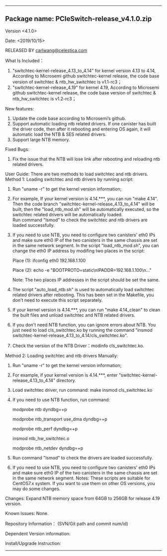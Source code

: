 ----------------------------------------------------------------------------------------------------
Package name:  PCIeSwitch-release_v4.1.0.zip
----------------------------------------------------------------------------------------------------
Version <4.1.0>

Date: <2019/10/15>

RELEASED BY carlwang@celestica.com

What Is Included：
1. "switchtec-kernel-release_4.13_to_4.14" for kernel version 4.13 to 4.14, 
	According to Microsemi github switchtec-kernel release, the code base version of switchtec & ntb_hw_switchtec is v1.1-rc3；
2. "switchtec-kernel-release_4.19" for kernel 4.19,
	According to Microsemi github switchtec-kernel release, the code base version of switchtec & ntb_hw_switchtec is v1.2-rc3；

New features:
1. Update the code base according to Microsemi’s github.
2. Support automatic loading ntb related drivers. If one canister has built the driver code, then after it rebooting and entering OS again, it will automatic load the NTB & SES related drivers.
3. Support large NTB memory.

Fixed Bugs:
1. Fix the issue that the NTB will lose link after rebooting and reloading ntb related drivers.

User Guide:
There are two methods to load switchtec and ntb drivers.
Method 1: Loading switchtec and ntb drivers by running script:
1. Run "uname -r" to get the kernel version information;
2. For example,
   If your kernel version is 4.14.***, you can run "make 4.14". Then the code branch "switchtec-kernel-release_4.13_to_4.14" will be built, then the "load_ntb_mod.sh" will be automatically executed, so the switchtec related drivers will be automatically loaded.   
   Run command "lsmod" to check the switchtec and ntb drivers are loaded successfully.
3. If you need to use NTB, you need to configure two canisters' eth0 IPs and make sure eth0 IP of the two canisters in the same chassis are set in the same network segment. 
   In the script "load_ntb_mod.sh", you can change the eth0 IP address by modifing two places in the script:
   
   Place (1): ifconfig eth0 192.168.1.100 
   
   Place (2): echo -e "BOOTPROTO=static\nIPADDR=192.168.1.100\n..."
   
   Note: The two places IP addresses in the script should be set the same. 
4. The script "auto_load_ntb.sh" is used to automatically load switchtec related drivers after rebooting.
   This has been set in the Makefile, you don't need to execute this script separately.
5. If your kernel version is 4.14.***, you can run "make 4.14_clean" to clean the built files and unload switchtec and NTB related drivers.
6. If you don't need NTB function, you can ignore errors about NTB. You just need to load cls_switchtec.ko by running the command "insmod switchtec-kernel-release_4.13_to_4.14/cls_switchtec.ko".
7. Check the version of the NTB Driver：modinfo cls_switchtec.ko.
 
Method 2: Loading switchtec and ntb drivers Manually:
1. Run "uname -r" to get the kernel version information;
2. For example, if your kernel version is 4.14.***, enter "switchtec-kernel-release_4.13_to_4.14" directory.
3. Load switchtec driver, run command:
   make
   insmod cls_switchtec.ko
4. If you need to use NTB function, run command:

   modprobe ntb dyndbg=+p
   
   modprobe ntb_transport use_dma dyndbg=+p
   
   modprobe ntb_perf dyndbg=+p
   
   insmod ntb_hw_switchtec.o
   
   modprobe ntb_netdev dyndbg=+p
   
5. Run command "lsmod" to check the drivers are loaded successfully.
6. If you need to use NTB, you need to configure two canisters' eth0 IPs and make sure eth0 IP of the two canisters in the same chassis are set in the same network segment.
Notes: 
These scripts are suitable for CentOS7.x system. If you want to use them on other OS versions, you may do some changes. 
   
Changes:
Expand NTB memory space from 64GB to 256GB for release 4.19 version.

Known Issues:
None.

Repository Information：  (SVN/Git path and commit num/id) 

Dependent Version information:

Install/Upgrade Instruction:


----------------------------------------------------------------------------------------------------

